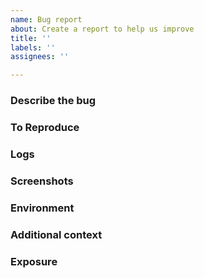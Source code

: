 ```yaml
---
name: Bug report
about: Create a report to help us improve
title: ''
labels: ''
assignees: ''

---
```


### Describe the bug ###
<!-- A clear and concise description of what the bug is. -->

### To Reproduce ###
<!-- Steps to reproduce the behavior: -->
<!-- 1. Built image '...' -->
<!-- 2. Ran command '....' -->
<!-- 3. See error -->

### Logs ### 
<!-- Add logs to help explain your problem -->

### Screenshots ###
<!-- If applicable, add screenshots to help explain your problem -->

### Environment ###
<!--  - OS: [e.g. MacOS Big Sur v11.6] -->
<!--  - Kubernetes distribution, version,: [e.g. minikube, GKE (Standard or Autopilot), EKS, AWS ... ] -->
<!--  - Any relevant tool version: [e.g. Docker v20.10.8] -->

### Additional context ###
<!-- Add any other context about the problem here -->

### Exposure ###
<!-- Is the bug intermittent, persistent? Is it widespread, local? -->
